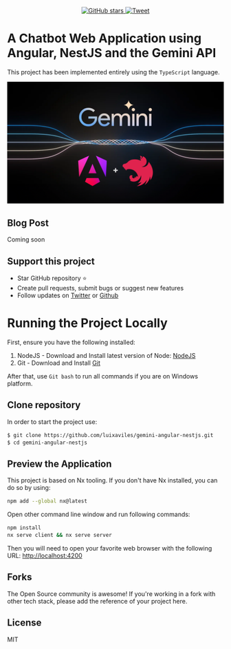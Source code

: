 <p align="center">
    <a href="https://github.com/luixaviles/gemini-angular-nestjs">
        <img src="https://img.shields.io/github/stars/luixaviles/gemini-angular-nestjs.svg?style=social&label=Star" alt="GitHub stars">
    </a>
    <a href="https://clicktotweet.com/0pVg2">
        <img src="https://img.shields.io/twitter/url/https/github.com/luixaviles/gemini-angular-nestjs.svg?style=social" alt="Tweet">
    </a>
</p>

# A Chatbot Web Application using Angular, NestJS and the Gemini API

This project has been implemented entirely using the `TypeScript` language.

<img src="./images/gemini-angular-nestjs.png?raw=true">

## Blog Post
Coming soon

## Support this project
- Star GitHub repository :star:
- Create pull requests, submit bugs or suggest new features
- Follow updates on [Twitter](https://twitter.com/luixaviles) or [Github](https://github.com/luixaviles)

# Running the Project Locally
First, ensure you have the following installed:

1. NodeJS - Download and Install latest version of Node: [NodeJS](https://nodejs.org)
2. Git - Download and Install [Git](https://git-scm.com)

After that, use `Git bash` to run all commands if you are on Windows platform.

## Clone repository
In order to start the project use:

```bash
$ git clone https://github.com/luixaviles/gemini-angular-nestjs.git
$ cd gemini-angular-nestjs
```

## Preview the Application
This project is based on Nx tooling. If you don't have Nx installed, you can do so by using:

```bash
npm add --global nx@latest
```

Open other command line window and run following commands:

```bash
npm install
nx serve client && nx serve server
```

Then you will need to open your favorite web browser with the following URL: [http://localhost:4200](http://localhost:4200/)

## Forks
The Open Source community is awesome! If you're working in a fork with other tech stack, please add the reference of your project here.


## License
MIT
